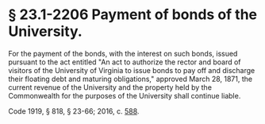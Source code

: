 # § 23.1-2206 Payment of bonds of the University.

<p>For the payment of the bonds, with the interest on such bonds, issued pursuant to the act entitled "An act to authorize the rector and board of visitors of the University of Virginia to issue bonds to pay off and discharge their floating debt and maturing obligations," approved March 28, 1871, the current revenue of the University and the property held by the Commonwealth for the purposes of the University shall continue liable.</p><p>Code 1919, § 818, § 23-66; 2016, c. <a href='http://lis.virginia.gov/cgi-bin/legp604.exe?161+ful+CHAP0588'>588</a>.</p>